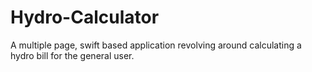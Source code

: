 # Hydro-Calculator
A multiple page, swift based application revolving around calculating a hydro bill for the general user. 
